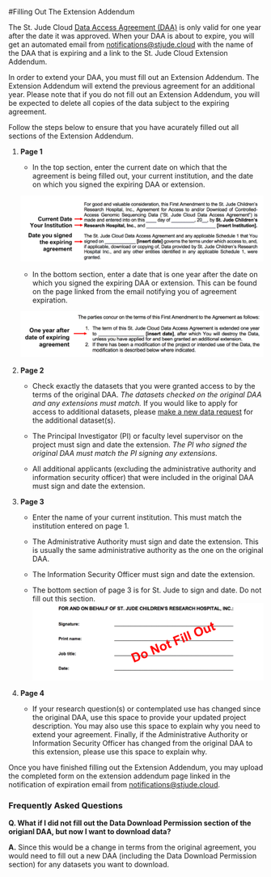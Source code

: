#Filling Out The Extension Addendum

The St. Jude Cloud [Data Access Agreement (DAA)](../../guides/glossary/data-access-agreement) is only valid for one year after the date it was approved. When your DAA is about to expire, you will get an automated email from notifications@stjude.cloud with the name of the DAA that is expiring and a link to the St. Jude Cloud Extension Addendum.

In order to extend your DAA, you must fill out an Extension Addendum. The Extension Addendum will extend the previous agreement for an additional year. Please note that if you do not fill out an Extension Addendum, you will be expected to delete all copies of the data subject to the expiring agreement.

Follow the steps below to ensure that you have acurately filled out all sections of the Extension Addendum.

1. **Page 1**
    * In the top section, enter the current date on which that the agreement is being filled out, your current institution, and the date on which you signed the expiring DAA or extension.

    ![](../../images/guides/forms/ea-1.png)

    * In the bottom section, enter a date that is one year after the date on which you signed the expiring DAA or extension. This can be found on the page linked from the email notifying you of agreement expiration.

     ![](../../images/guides/forms/ea-2.png)


2. **Page 2**
    * Check exactly the datasets that you were granted access to by the terms of the original DAA. *The datasets checked on the original DAA and any extensions must match.* If you would like to apply for access to additional datasets, please [make a new data request](../../guides/data/data-request) for the additional dataset(s).

    * The Principal Investigator (PI) or faculty level supervisor on the project must sign and date the extension. *The PI who signed the original DAA must match the PI signing any extensions.*

    * All additional applicants (excluding the administrative authority and information security officer) that were included in the original DAA must sign and date the extension.

3. **Page 3**
    * Enter the name of your current institution. This must match the institution entered on page 1.

    * The Administrative Authority must sign and date the extension. This is usually the same administrative authority as the one on the original DAA.

    * The Information Security Officer must sign and date the extension.

    * The bottom section of page 3 is for St. Jude to sign and date. Do not fill out this section.
         ![](../../images/guides/forms/ea-3.png)

4. **Page 4**

    * If your research question(s) or contemplated use has changed since the original DAA, use this space to provide your updated project description. You may also use this space to explain why you need to extend your agreement. Finally, if the Administrative Authority or Information Security Officer has changed from the original DAA to this extension, please use this space to explain why.

Once you have finished filling out the Extension Addendum, you may upload the completed form on the extension addendum page linked in the notification of expiration email from notifications@stjude.cloud.

### Frequently Asked Questions

**Q. What if I did not fill out the Data Download Permission section of the origianl DAA, but now I want to download data?**

**A.** Since this would be a change in terms from the original agreement, you would need to fill out a new DAA (including the Data Download Permission section) for any datasets you want to download.